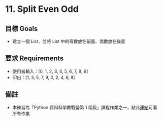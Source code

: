 # 11. Split Even Odd

## 目標 Goals
- 建立一個 List，並將 List 中的奇數放在前面、偶數放在後面 

## 要求 Requirements
- 使用者輸入：[0, 1, 2, 3, 4, 5, 6, 7, 8, 9] 
- 印出：[1, 3, 5, 7, 9, 0, 2, 4, 6, 8] 

## 備註
- 本練習為「Python 資料科學教戰營第 1 階段」課程作業之一，點此[連結](https://github.com/ewsailor/1.python-homeworks-level1/blob/main/README.md)可看所有作業